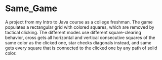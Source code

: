 # Same_Game
A project from my Intro to Java course as a college freshman. The game populates a rectangular grid with colored squares,
which are removed by tactical clicking. The different modes use different square-clearing behavior, cross gets all
horizontal and vertical consecutive squares of the same color as the clicked one, star checks diagonals instead, and
same gets every square that is connected to the clicked one by any path of solid color.
